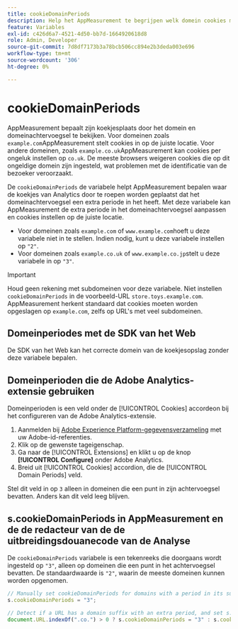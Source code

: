 ```yaml
---
title: cookieDomainPeriods
description: Help het AppMeasurement te begrijpen welk domein cookies moeten worden opgeslagen als het domein een punt in het achtervoegsel heeft.
feature: Variables
exl-id: c426d6a7-4521-4d50-bb7d-1664920618d8
role: Admin, Developer
source-git-commit: 7d8df7173b3a78bcb506cc894e2b3deda003e696
workflow-type: tm+mt
source-wordcount: '306'
ht-degree: 0%

---
```



# cookieDomainPeriods

AppMeasurement bepaalt zijn koekjesplaats door het domein en domeinachtervoegsel te bekijken. Voor domeinen zoals `example.com`AppMeasurement stelt cookies in op de juiste locatie. Voor andere domeinen, zoals `example.co.uk`AppMeasurement kan cookies per ongeluk instellen op `co.uk`. De meeste browsers weigeren cookies die op dit ongeldige domein zijn ingesteld, wat problemen met de identificatie van de bezoeker veroorzaakt.

De `cookieDomainPeriods` de variabele helpt AppMeasurement bepalen waar de koekjes van Analytics door te roepen worden geplaatst dat het domeinachtervoegsel een extra periode in het heeft. Met deze variabele kan AppMeasurement de extra periode in het domeinachtervoegsel aanpassen en cookies instellen op de juiste locatie.

* Voor domeinen zoals `example.com` of `www.example.com`hoeft u deze variabele niet in te stellen. Indien nodig, kunt u deze variabele instellen op `"2"`.
* Voor domeinen zoals `example.co.uk` of `www.example.co.jp`stelt u deze variabele in op `"3"`.

>[!IMPORTANT]
>
>Houd geen rekening met subdomeinen voor deze variabele. Niet instellen `cookieDomainPeriods` in de voorbeeld-URL `store.toys.example.com`. AppMeasurement herkent standaard dat cookies moeten worden opgeslagen op `example.com`, zelfs op URL&#39;s met veel subdomeinen.

## Domeinperiodes met de SDK van het Web

De SDK van het Web kan het correcte domein van de koekjesopslag zonder deze variabele bepalen.

## Domeinperioden die de Adobe Analytics-extensie gebruiken

Domeinperioden is een veld onder de [!UICONTROL Cookies] accordeon bij het configureren van de Adobe Analytics-extensie.

1. Aanmelden bij [Adobe Experience Platform-gegevensverzameling](https://experience.adobe.com/data-collection) met uw Adobe-id-referenties.
1. Klik op de gewenste tageigenschap.
1. Ga naar de [!UICONTROL Extensions] en klikt u op de knop **[!UICONTROL Configure]** onder Adobe Analytics.
1. Breid uit [!UICONTROL Cookies] accordion, die de [!UICONTROL Domain Periods] veld.

Stel dit veld in op `3` alleen in domeinen die een punt in zijn achtervoegsel bevatten. Anders kan dit veld leeg blijven.

## s.cookieDomainPeriods in AppMeasurement en de de redacteur van de de uitbreidingsdouanecode van de Analyse

De `cookieDomainPeriods` variabele is een tekenreeks die doorgaans wordt ingesteld op `"3"`, alleen op domeinen die een punt in het achtervoegsel bevatten. De standaardwaarde is `"2"`, waarin de meeste domeinen kunnen worden opgenomen.

```js
// Manually set cookieDomainPeriods for domains with a period in its suffix, such as www.example.co.uk
s.cookieDomainPeriods = "3";

// Detect if a URL has a domain suffix with an extra period, and set s.cookieDomainPeriods automatically
document.URL.indexOf(".co.") > 0 ? s.cookieDomainPeriods = "3" : s.cookieDomainPeriods = "2";
```
